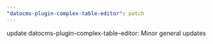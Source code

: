 ```yaml
---
"datocms-plugin-complex-table-editor": patch
---
```


update datocms-plugin-complex-table-editor: Minor general updates
